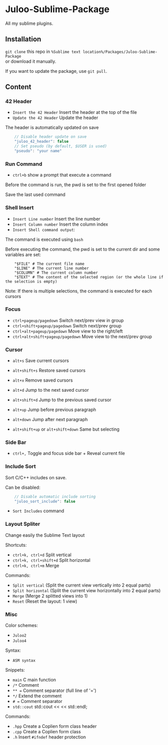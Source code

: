 # Juloo-Sublime-Package

All my sublime plugins.

## Installation

`git clone` this repo in `%Sublime text location%/Packages/Juloo-Sublime-Package`<br />
or download it manually.

If you want to update the package, use `git pull`.

## Content

### 42 Header

* `Insert the 42 Header` Insert the header at the top of the file
* `Update the 42 Header` Update the header

The header is automatically updated on save

```js
	// Disable header update on save
	"juloo_42_header": false
	// Set pseudo (by default, $USER is used)
	"pseudo": "your name"
```

### Run Command

* `ctrl+b` show a prompt that execute a command

Before the command is run, the pwd is set to the first opened folder

Save the last used command

### Shell Insert

* `Insert Line number` Insert the line number
* `Insert Column number` Insert the column index
* `Insert Shell command output`:

The command is executed using `bash`

Before executing the command, the pwd is set to the current dir
and some variables are set:

```shell
	"$FILE" # The current file name
	"$LINE" # The current line number
	"$COLUMN" # The current column number
	"$TEXT" # The content of the selected region (or the whole line if the selection is empty)
```

Note: If there is multiple selections, the command is executed for each cursors

### Focus

* `ctrl+pageup/pagedown` Switch next/prev view in group
* `ctrl+shift+pageup/pagedown` Switch next/prev group
* `ctrl+alt+pageup/pagedown` Move view to the right/left
* `ctrl+alt+shift+pageup/pagedown` Move view to the next/prev group

### Cursor

* `alt+s` Save current cursors
* `alt+shift+s` Restore saved cursors
* `alt+x` Remove saved cursors

* `alt+d` Jump to the next saved cursor
* `alt+shift+d` Jump to the previous saved cursor

* `alt+up` Jump before previous paragraph
* `alt+down` Jump after next paragraph
* `alt+shift+up` or `alt+shift+down` Same but selecting

### Side Bar

* `ctrl+,` Toggle and focus side bar + Reveal current file

### Include Sort

Sort C/C++ includes on save.

Can be disabled:
```js
	// Disable automatic include sorting
	"juloo_sort_include": false
```

* `Sort Includes` command

### Layout Spliter

Change easily the Sublime Text layout

Shortcuts:

* `ctrl+k, ctrl+d` Split vertical
* `ctrl+k, ctrl+shift+d` Split horizontal
* `ctrl+k, ctrl+m` Merge

Commands:

* `Split vertical` (Split the current view vertically into 2 equal parts)
* `Split horizontal` (Split the current view horizontally into 2 equal parts)
* `Merge` (Merge 2 splitted views into 1)
* `Reset` (Reset the layout: 1 view)

### Misc

Color schemes:

* `Juloo2`
* `Juloo4`

Syntax:

* `ASM syntax`

Snippets:

* `main` C main function
* `/*` Comment
* `** =` Comment separator (full line of '=')
* `*/` Extend the comment
* `# =` Comment separator
* `std::cout` std::cout <<  << std::endl;

Commands:

* `.hpp` Create a Coplien form class header
* `.cpp` Create a Coplien form class
* `.h` Insert `#ifndef` header protection
